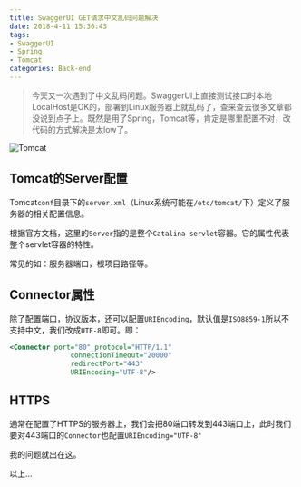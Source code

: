 ```yaml
---
title: SwaggerUI GET请求中文乱码问题解决
date: 2018-4-11 15:36:43
tags:
- SwaggerUI
- Spring
- Tomcat
categories: Back-end
---
```



> 今天又一次遇到了中文乱码问题。SwaggerUI上直接测试接口时本地LocalHost是OK的，部署到Linux服务器上就乱码了，查来查去很多文章都没说到点子上。既然是用了Spring，Tomcat等，肯定是哪里配置不对，改代码的方式解决是太low了。

![Tomcat](/blog/images/20180411_tomcat.png)

<!--more-->

## Tomcat的Server配置

Tomcat`conf`目录下的`server.xml`（Linux系统可能在`/etc/tomcat/`下）定义了服务器的相关配置信息。

根据官方文档，这里的`Server`指的是整个`Catalina servlet`容器。它的属性代表整个servlet容器的特性。

常见的如：服务器端口，根项目路径等。

## Connector属性

除了配置端口，协议版本，还可以配置`URIEncoding`，默认值是`ISO8859-1`所以不支持中文，我们改成`UTF-8`即可。即：

```xml
<Connector port="80" protocol="HTTP/1.1"
               connectionTimeout="20000"
               redirectPort="443"
	           URIEncoding="UTF-8"/>
```

## HTTPS

通常在配置了HTTPS的服务器上，我们会把80端口转发到443端口上，此时我们要对443端口的`Connector`也配置`URIEncoding="UTF-8"`


我的问题就出在这。


以上...





